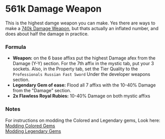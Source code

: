 # 561k Damage Weapon
This is the highest damge weapon you can make. Yes there are ways to make a [740k Damage Weapon](730kSheetDamageWeapons.md), but thats actually an inflated number, and does about half the damage in practice.  

### Formula
* **Weapon:** on the 6 base affixs put the highest Damage afex from the Damage (Y-Y) section. For the 7th affix in the mystic tab, put your 3 sockets.  Also, in the Property tab, set the Tier Quality to the `Professionals Russian Fast Sword` Under the developer weapons section.  
* **Legendary Gem of ease:** Flood all 7 affixs with the 10-40% Damage from the "Damage" section.  
* **2x Flawless Royal Rubies:** 10-40% Damage on both mystic affixs  

### Notes
For instructions on modding the Colored and Legendary gems, Look here:  
[Modding Colored Gems](coloredGems.md)  
[Modding Legendary Gems](ModdingLegendaryGems.md)  
